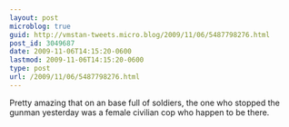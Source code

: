 ```yaml
---
layout: post
microblog: true
guid: http://vmstan-tweets.micro.blog/2009/11/06/5487798276.html
post_id: 3049687
date: 2009-11-06T14:15:20-0600
lastmod: 2009-11-06T14:15:20-0600
type: post
url: /2009/11/06/5487798276.html
---
```

Pretty amazing that on an base full of soldiers, the one who stopped the gunman yesterday was a female civilian cop who happen to be there.
